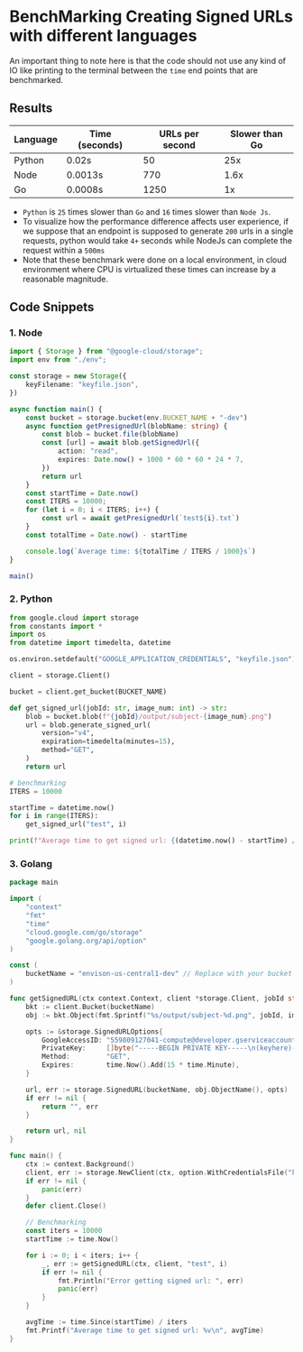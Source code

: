 # BenchMarking Creating Signed URLs with different languages

An important thing to note here is that the code should not use any kind of IO like printing to the terminal between the `time` end points that are benchmarked.

## Results

| Language | Time (seconds) | URLs per second | Slower than Go |
|----------|-----------------|-----------------|---------------|
| Python   | 0.02s           | 50              |25x            |
| Node     | 0.0013s         | 770             |1.6x           |
| Go       | 0.0008s         | 1250            |1x             |

- `Python` is `25` times slower than `Go` and `16` times slower than `Node Js`.
- To visualize how the performance difference affects user experience, if we suppose that an endpoint is supposed to generate `200` urls in a single requests, python would take `4+` seconds while NodeJs can complete the request within a `500ms`
- Note that these benchmark were done on a local environment, in cloud environment where CPU is virtualized these times can increase by a reasonable magnitude. 

## Code Snippets

### 1. Node

```ts
import { Storage } from "@google-cloud/storage";
import env from "./env";

const storage = new Storage({
    keyFilename: "keyfile.json",
})

async function main() {
    const bucket = storage.bucket(env.BUCKET_NAME + "-dev")
    async function getPresignedUrl(blobName: string) {
        const blob = bucket.file(blobName)
        const [url] = await blob.getSignedUrl({
            action: "read",
            expires: Date.now() + 1000 * 60 * 60 * 24 * 7,
        })
        return url
    }
    const startTime = Date.now()
    const ITERS = 10000;
    for (let i = 0; i < ITERS; i++) {
        const url = await getPresignedUrl(`test${i}.txt`)
    }
    const totalTime = Date.now() - startTime

    console.log(`Average time: ${totalTime / ITERS / 1000}s`)
}

main()
```

### 2. Python

```py
from google.cloud import storage
from constants import *
import os
from datetime import timedelta, datetime

os.environ.setdefault("GOOGLE_APPLICATION_CREDENTIALS", "keyfile.json")

client = storage.Client()

bucket = client.get_bucket(BUCKET_NAME)

def get_signed_url(jobId: str, image_num: int) -> str:
    blob = bucket.blob(f"{jobId}/output/subject-{image_num}.png")
    url = blob.generate_signed_url(
        version="v4",
        expiration=timedelta(minutes=15),
        method="GET",
    )
    return url

# benchmarking
ITERS = 10000

startTime = datetime.now()
for i in range(ITERS):
    get_signed_url("test", i)

print(f"Average time to get signed url: {(datetime.now() - startTime) / ITERS}")
```

### 3. Golang

```go
package main

import (
	"context"
	"fmt"
	"time"
	"cloud.google.com/go/storage"
	"google.golang.org/api/option"
)

const (
	bucketName = "envison-us-central1-dev" // Replace with your bucket name
)

func getSignedURL(ctx context.Context, client *storage.Client, jobId string, imageNum int) (string, error) {
	bkt := client.Bucket(bucketName)
	obj := bkt.Object(fmt.Sprintf("%s/output/subject-%d.png", jobId, imageNum))

	opts := &storage.SignedURLOptions{
		GoogleAccessID: "559809127041-compute@developer.gserviceaccount.com", 
		PrivateKey:     []byte("-----BEGIN PRIVATE KEY-----\n(keyhere)-----END PRIVATE KEY-----\n"),
		Method:         "GET",
		Expires:        time.Now().Add(15 * time.Minute),
	}

	url, err := storage.SignedURL(bucketName, obj.ObjectName(), opts)
	if err != nil {
		return "", err
	}

	return url, nil
}

func main() {
	ctx := context.Background()
	client, err := storage.NewClient(ctx, option.WithCredentialsFile("keyfile.json"))
	if err != nil {
		panic(err)
	}
	defer client.Close()

	// Benchmarking
	const iters = 10000
	startTime := time.Now()

	for i := 0; i < iters; i++ {
		_, err := getSignedURL(ctx, client, "test", i)
		if err != nil {
			fmt.Println("Error getting signed url: ", err)
			panic(err)
		}
	}

	avgTime := time.Since(startTime) / iters
	fmt.Printf("Average time to get signed url: %v\n", avgTime)
}
```